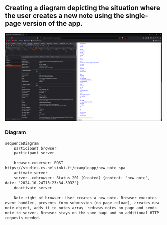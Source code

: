 
## Creating a diagram depicting the situation where the user creates a new note using the single-page version of the app.

![picture](./pics/3.png)

### Diagram

```mermaid
sequenceDiagram
    participant browser
    participant server

    browser->>server: POST https://studies.cs.helsinki.fi/exampleapp/new_note_spa
    activate server
    server-->>browser: Status 201 (Created) {content: "new note", date: "2024-10-24T15:23:34.393Z"}
    deactivate server

    Note right of browser: User creates a new note. Browser executes event handler, prevents form submission (no page reload), creates new note object, adds it to notes array, redraws notes on page and sends note to server. Browser stays on the same page and no additional HTTP requests needed.

